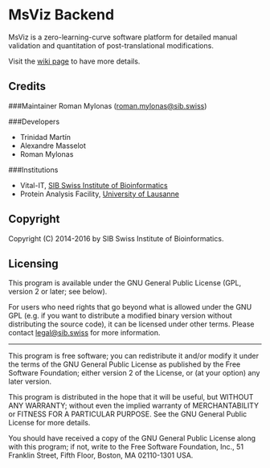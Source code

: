 # MsViz Backend
MsViz is a zero-learning-curve software platform for detailed manual validation and quantitation of post-translational modifications.

Visit the [wiki page](../../wiki) to have more details.

## Credits
###Maintainer
Roman Mylonas (roman.mylonas@sib.swiss)

###Developers
* Trinidad Martín
* Alexandre Masselot
* Roman Mylonas

###Institutions
* Vital-IT, [SIB Swiss Institute of Bioinformatics](http://www.sib.swiss)
* Protein Analysis Facility, [University of Lausanne](https://www.unil.ch/central/en/home.html)

## Copyright
Copyright (C) 2014-2016 by SIB Swiss Institute of Bioinformatics.

## Licensing
This program is available under the GNU General Public License (GPL,
version 2 or later; see below).

For users who need rights that go beyond what is allowed under the
GNU GPL (e.g. if you want to distribute a modified binary version without distributing the source code), it can be licensed under other terms.
Please contact <legal@sib.swiss> for more information.

---
This program is free software; you can redistribute it and/or modify
it under the terms of the GNU General Public License as published by
the Free Software Foundation; either version 2 of the License, or
(at your option) any later version.

This program is distributed in the hope that it will be useful,
but WITHOUT ANY WARRANTY; without even the implied warranty of
MERCHANTABILITY or FITNESS FOR A PARTICULAR PURPOSE.  See the
GNU General Public License for more details.

You should have received a copy of the GNU General Public License along
with this program; if not, write to the Free Software Foundation, Inc.,
51 Franklin Street, Fifth Floor, Boston, MA 02110-1301 USA.

